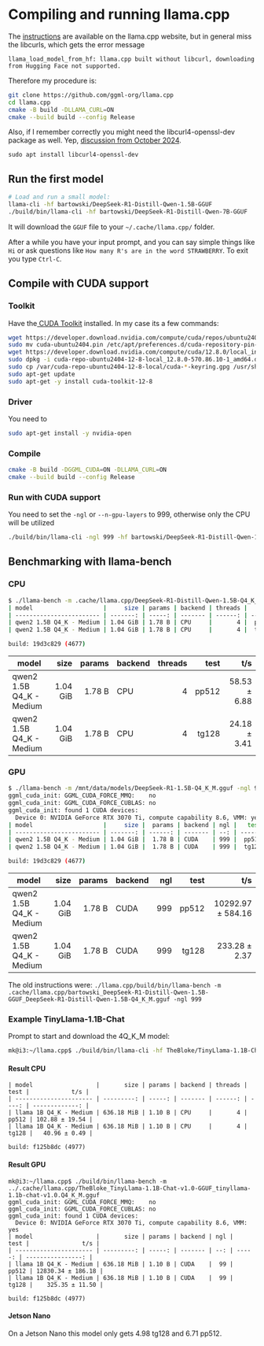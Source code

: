 # Compiling and running llama.cpp

The [instructions](https://github.com/ggerganov/llama.cpp/blob/master/docs/build.md) are available on the llama.cpp website, but in general miss the libcurls, which gets the error message

``` 
llama_load_model_from_hf: llama.cpp built without libcurl, downloading from Hugging Face not supported.
```

Therefore my procedure is:

``` sh
git clone https://github.com/ggml-org/llama.cpp
cd llama.cpp
cmake -B build -DLLAMA_CURL=ON
cmake --build build --config Release
```

Also, if I remember correctly you might need the libcurl4-openssl-dev package as well. Yep, [discussion from October 2024](https://github.com/ggml-org/llama.cpp/discussions/9835).

```
sudo apt install libcurl4-openssl-dev
```

## Run the first model

``` sh
# Load and run a small model:
llama-cli -hf bartowski/DeepSeek-R1-Distill-Qwen-1.5B-GGUF
./build/bin/llama-cli -hf bartowski/DeepSeek-R1-Distill-Qwen-7B-GGUF
```

It will download the `GGUF` file to your `~/.cache/llama.cpp/` folder.

After a while you have your input prompt, and you can say simple things like `Hi` or ask questions like `How many R's are in the word STRAWBERRY`. To exit you type `Ctrl-C`.

## Compile with CUDA support

### Toolkit

Have the[ CUDA Toolkit](https://developer.nvidia.com/cuda-toolkit) installed. In my case its a few commands:

``` sh
wget https://developer.download.nvidia.com/compute/cuda/repos/ubuntu2404/x86_64/cuda-ubuntu2404.pin
sudo mv cuda-ubuntu2404.pin /etc/apt/preferences.d/cuda-repository-pin-600
wget https://developer.download.nvidia.com/compute/cuda/12.8.0/local_installers/cuda-repo-ubuntu2404-12-8-local_12.8.0-570.86.10-1_amd64.deb
sudo dpkg -i cuda-repo-ubuntu2404-12-8-local_12.8.0-570.86.10-1_amd64.deb
sudo cp /var/cuda-repo-ubuntu2404-12-8-local/cuda-*-keyring.gpg /usr/share/keyrings/
sudo apt-get update
sudo apt-get -y install cuda-toolkit-12-8
```

### Driver

You need to

``` sh
sudo apt-get install -y nvidia-open
```

### Compile

``` sh
cmake -B build -DGGML_CUDA=ON -DLLAMA_CURL=ON
cmake --build build --config Release
```

### Run with CUDA support

You need to set the `-ngl` or `--n-gpu-layers` to 999, otherwise only the CPU will be utilized 

``` sh
./build/bin/llama-cli -ngl 999 -hf bartowski/DeepSeek-R1-Distill-Qwen-1.5B-GGUF
```

## Benchmarking with llama-bench

### CPU

``` sh
$ ./llama-bench -m .cache/llama.cpp/DeepSeek-R1-Distill-Qwen-1.5B-Q4_K_M.gguf
| model                    |     size | params | backend | threads |   test |           t/s |
| ------------------------ | -------: | -----: | ------- | ------: | -----: | ------------: |
| qwen2 1.5B Q4_K - Medium | 1.04 GiB | 1.78 B | CPU     |       4 |  pp512 |  58.53 ± 6.88 |
| qwen2 1.5B Q4_K - Medium | 1.04 GiB | 1.78 B | CPU     |       4 |  tg128 |  24.18 ± 3.41 |

build: 19d3c829 (4677)
```

| model                    |     size | params | backend | threads |   test |           t/s |
| ------------------------ | -------: | -----: | ------- | ------: | -----: | ------------: |
| qwen2 1.5B Q4_K - Medium | 1.04 GiB | 1.78 B | CPU     |       4 |  pp512 |  58.53 ± 6.88 |
| qwen2 1.5B Q4_K - Medium | 1.04 GiB | 1.78 B | CPU     |       4 |  tg128 |  24.18 ± 3.41 |

### GPU

``` sh
$ ./llama-bench -m /mnt/data/models/DeepSeek-R1-1.5B-Q4_K_M.gguf -ngl 999
ggml_cuda_init: GGML_CUDA_FORCE_MMQ:    no
ggml_cuda_init: GGML_CUDA_FORCE_CUBLAS: no
ggml_cuda_init: found 1 CUDA devices:
  Device 0: NVIDIA GeForce RTX 3070 Ti, compute capability 8.6, VMM: yes
| model                    |     size |  params | backend | ngl |   test |               t/s |
| ------------------------ | -------: | ------: | ------- | --: | -----: | ----------------: |
| qwen2 1.5B Q4_K - Medium | 1.04 GiB |  1.78 B | CUDA    | 999 |  pp512 | 10292.97 ± 584.16 |
| qwen2 1.5B Q4_K - Medium | 1.04 GiB |  1.78 B | CUDA    | 999 |  tg128 |     233.28 ± 2.37 |

build: 19d3c829 (4677)
```

| model                    |     size |  params | backend | ngl |   test |               t/s |
| ------------------------ | -------: | ------: | ------- | --: | -----: | ----------------: |
| qwen2 1.5B Q4_K - Medium | 1.04 GiB |  1.78 B | CUDA    | 999 |  pp512 | 10292.97 ± 584.16 |
| qwen2 1.5B Q4_K - Medium | 1.04 GiB |  1.78 B | CUDA    | 999 |  tg128 |     233.28 ± 2.37 |

The old instructions were: `./llama.cpp/build/bin/llama-bench -m .cache/llama.cpp/bartowski_DeepSeek-R1-Distill-Qwen-1.5B-GGUF_DeepSeek-R1-Distill-Qwen-1.5B-Q4_K_M.gguf -ngl 999`

### Example TinyLlama-1.1B-Chat

Prompt to start and download the 4Q_K_M model:

``` sh
mk@i3:~/llama.cpp$ ./build/bin/llama-cli -hf TheBloke/TinyLlama-1.1B-Chat-v1.0-GGUF:Q4_K_M
```

#### Result CPU

```
| model                  |       size | params | backend | threads |  test |            t/s |
| ---------------------- | ---------: | -----: | ------- | ------: | ----: | -------------: |
| llama 1B Q4_K - Medium | 636.18 MiB | 1.10 B | CPU     |       4 | pp512 | 102.88 ± 19.54 |
| llama 1B Q4_K - Medium | 636.18 MiB | 1.10 B | CPU     |       4 | tg128 |   40.96 ± 0.49 |

build: f125b8dc (4977)
```

#### Result GPU

```
mk@i3:~/llama.cpp$ ./build/bin/llama-bench -m
../.cache/llama.cpp/TheBloke_TinyLlama-1.1B-Chat-v1.0-GGUF_tinyllama-1.1b-chat-v1.0.Q4_K_M.gguf
ggml_cuda_init: GGML_CUDA_FORCE_MMQ:    no
ggml_cuda_init: GGML_CUDA_FORCE_CUBLAS: no
ggml_cuda_init: found 1 CUDA devices:
  Device 0: NVIDIA GeForce RTX 3070 Ti, compute capability 8.6, VMM: yes
| model                  |       size | params | backend | ngl |   test |               t/s |
| ---------------------- | ---------: | -----: | ------- | --: | -----: | ----------------: |
| llama 1B Q4_K - Medium | 636.18 MiB | 1.10 B | CUDA    |  99 |  pp512 | 12830.34 ± 186.18 |
| llama 1B Q4_K - Medium | 636.18 MiB | 1.10 B | CUDA    |  99 |  tg128 |    325.35 ± 11.50 |

build: f125b8dc (4977)
```

#### Jetson Nano

On a Jetson Nano this model only gets 4.98 tg128 and 6.71 pp512.
